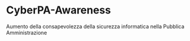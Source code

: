 # CyberPA-Awareness
Aumento della consapevolezza della sicurezza informatica nella Pubblica Amministrazione
